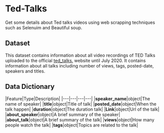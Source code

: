 # Ted-Talks
Get some details about Ted talks videos using web scrapping techniques such as Selenuim and Beautiful soup.

## Dataset
This dataset contains information about all video recordings of TED Talks uploaded to the official [ted_talks.](https://www.ted.com/talks?language=en&page={}&sort=newest) website until July 2020. It contains information about all talks including number of views, tags, posted-date, speakers and titles.

## Data Dictionary
|Feature|Type|Description|
|---|---|---|---|
|**speaker_name**|object|The name of speaker|
|**title**|object|Title of talk|
|**posted_date**|object|When the talk happen|
|**duration**|object|The duration talk|
|**Link**|object|Url of the talk|
|**about_speaker**|object|A brief summary of the speaker|
|**about_talk**|object|A brief summary of the talk|
|**views**|object|How many people watch the talk|
|**tags**|object|Topics are related to the talk|
